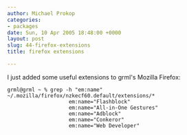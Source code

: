 ```yaml
---
author: Michael Prokop
categories:
- packages
date: Sun, 10 Apr 2005 18:48:00 +0000
layout: post
slug: 44-firefox-extensions
title: firefox extensions

---
```

I just added some useful extensions to grml's Mozilla Firefox:

```
grml@grml ~ % grep -h "em:name" ~/.mozilla/firefox/nzkecf60.default/extensions/*  
                    em:name="Flashblock"  
                    em:name="All-in-One Gestures"  
                    em:name="Adblock"  
                    em:name="Conkeror"  
                    em:name="Web Developer"
```
